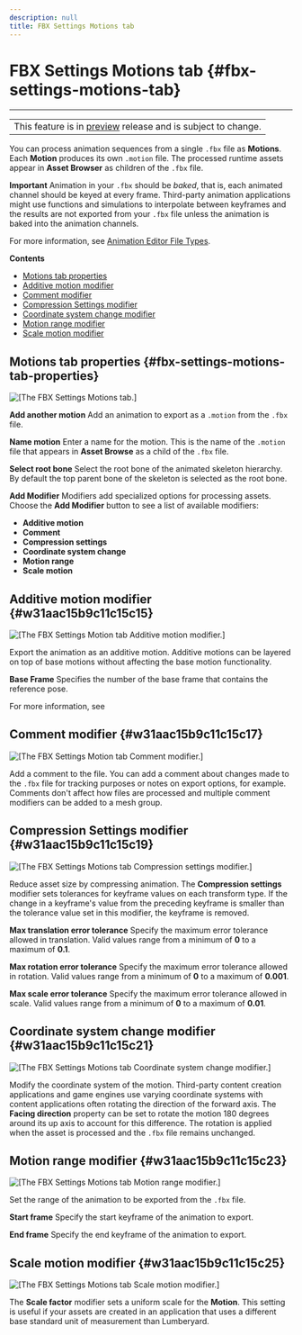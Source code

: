 ```yaml
---
description: null
title: FBX Settings Motions tab
---
```

# FBX Settings Motions tab {#fbx-settings-motions-tab}


****

|  |
| --- |
| This feature is in [preview](/docs/userguide/ly-glos-chap#preview) release and is subject to change\.  |

You can process animation sequences from a single `.fbx` file as **Motions**\. Each **Motion** produces its own `.motion` file\. The processed runtime assets appear in **Asset Browser** as children of the `.fbx` file\.

**Important**
Animation in your `.fbx` should be *baked*, that is, each animated channel should be keyed at every frame\. Third\-party animation applications might use functions and simulations to interpolate between keyframes and the results are not exported from your `.fbx` file unless the animation is baked into the animation channels\.

For more information, see [Animation Editor File Types](/docs/user-guide/features/visualization/animation/character-editor/file-types.md)\.

**Contents**
+ [Motions tab properties](#fbx-settings-motions-tab-properties)
+ [Additive motion modifier](#w31aac15b9c11c15c15)
+ [Comment modifier](#w31aac15b9c11c15c17)
+ [Compression Settings modifier](#w31aac15b9c11c15c19)
+ [Coordinate system change modifier](#w31aac15b9c11c15c21)
+ [Motion range modifier](#w31aac15b9c11c15c23)
+ [Scale motion modifier](#w31aac15b9c11c15c25)

## Motions tab properties {#fbx-settings-motions-tab-properties}

![\[The FBX Settings Motions tab.\]](/images/user-guide/fbx/ui-fbx-settings-motions-tab-1.25.png)

****Add another motion****
Add an animation to export as a `.motion` from the `.fbx` file\.

****Name motion****
Enter a name for the motion\. This is the name of the `.motion` file that appears in **Asset Browse** as a child of the `.fbx` file\.

****Select root bone****
Select the root bone of the animated skeleton hierarchy\. By default the top parent bone of the skeleton is selected as the root bone\.

****Add Modifier****
Modifiers add specialized options for processing assets\. Choose the **Add Modifier** button to see a list of available modifiers:
+ **Additive motion**
+ **Comment**
+ **Compression settings**
+ **Coordinate system change**
+ **Motion range**
+ **Scale motion**

## Additive motion modifier {#w31aac15b9c11c15c15}

![\[The FBX Settings Motion tab Additive motion modifier.\]](/images/user-guide/fbx/ui-fbx-settings-motion-modifier-additive-motion-1.25.png)

Export the animation as an additive motion\. Additive motions can be layered on top of base motions without affecting the base motion functionality\.

****Base Frame****
Specifies the number of the base frame that contains the reference pose\.

For more information, see

## Comment modifier {#w31aac15b9c11c15c17}

![\[The FBX Settings Motion tab Comment modifier.\]](/images/user-guide/fbx/ui-fbx-settings-mesh-modifier-comment-1.25.png)

Add a comment to the file\. You can add a comment about changes made to the `.fbx` file for tracking purposes or notes on export options, for example\. Comments don't affect how files are processed and multiple comment modifiers can be added to a mesh group\.

## Compression Settings modifier {#w31aac15b9c11c15c19}

![\[The FBX Settings Motions tab Compression settings modifier.\]](/images/user-guide/fbx/ui-fbx-settings-motion-modifier-compression-settings-1.25.png)

Reduce asset size by compressing animation\. The **Compression settings** modifier sets tolerances for keyframe values on each transform type\. If the change in a keyframe's value from the preceding keyframe is smaller than the tolerance value set in this modifier, the keyframe is removed\.

****Max translation error tolerance****
Specify the maximum error tolerance allowed in translation\. Valid values range from a minimum of **0** to a maximum of **0\.1**\.

****Max rotation error tolerance****
Specify the maximum error tolerance allowed in rotation\. Valid values range from a minimum of **0** to a maximum of **0\.001**\.

****Max scale error tolerance****
Specify the maximum error tolerance allowed in scale\. Valid values range from a minimum of **0** to a maximum of **0\.01**\.

## Coordinate system change modifier {#w31aac15b9c11c15c21}

![\[The FBX Settings Motions tab Coordinate system change modifier.\]](/images/user-guide/fbx/ui-fbx-settings-actor-modifier-coord-sys-change-1.25.png)

Modify the coordinate system of the motion\. Third\-party content creation applications and game engines use varying coordinate systems with content applications often rotating the direction of the forward axis\. The **Facing direction** property can be set to rotate the motion 180 degrees around its up axis to account for this difference\. The rotation is applied when the asset is processed and the `.fbx` file remains unchanged\.

## Motion range modifier {#w31aac15b9c11c15c23}

![\[The FBX Settings Motions tab Motion range modifier.\]](/images/user-guide/fbx/ui-fbx-settings-motion-modifier-motion-range-1.25.png)

Set the range of the animation to be exported from the `.fbx` file\.

****Start frame****
Specify the start keyframe of the animation to export\.

****End frame****
Specify the end keyframe of the animation to export\.

## Scale motion modifier {#w31aac15b9c11c15c25}

![\[The FBX Settings Motions tab Scale motion modifier.\]](/images/user-guide/fbx/ui-fbx-settings-motion-modifier-scale-motion-1.25.png)

The **Scale factor** modifier sets a uniform scale for the **Motion**\. This setting is useful if your assets are created in an application that uses a different base standard unit of measurement than Lumberyard\.